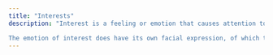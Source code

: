```yaml
---
title: "Interests"
description: "Interest is a feeling or emotion that causes attention to focus on an object, event, or process. In contemporary psychology of interest, the term is used as a general concept that may encompass other more specific psychological terms, such as curiosity and to a much lesser degree surprise.

The emotion of interest does have its own facial expression, of which the most prominent component is having dilated pupils. Check mine:"
---
```


